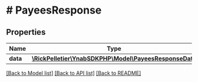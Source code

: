 # # PayeesResponse

## Properties

Name | Type | Description | Notes
------------ | ------------- | ------------- | -------------
**data** | [**\RickPelletier\YnabSDKPHP\Model\PayeesResponseData**](PayeesResponseData.md) |  |

[[Back to Model list]](../../README.md#models) [[Back to API list]](../../README.md#endpoints) [[Back to README]](../../README.md)
